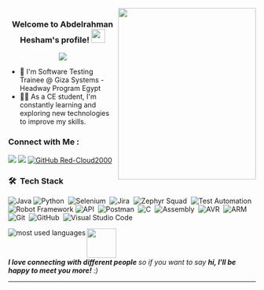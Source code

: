 
<img width="280" height="350" align="right" src="https://i.giphy.com/media/v1.Y2lkPTc5MGI3NjExaHg3eDgyMDk1c283eXllaGtucTE3cGNzZGYxczN5YzlmazU3MmwwOSZlcD12MV9pbnRlcm5hbF9naWZfYnlfaWQmY3Q9Zw/7MZ0v9KynmiSA/giphy.gif">

<h3 align="center">
  Welcome to Abdelrahman Hesham's profile!
  <img src="https://media.giphy.com/media/hvRJCLFzcasrR4ia7z/giphy.gif" width="28">
</h3>

<!-- Typing SVG by DenverCoder1 - https://github.com/DenverCoder1/readme-typing-svg -->
<p align="center">
  <a href="https://github.com/DenverCoder1/readme-typing-svg"><img src="https://readme-typing-svg.herokuapp.com/?lines=Software%20Development%20Engineer%20in%20Test;Always%20learning%20new%20things&font=Fira%20Code&center=true&width=440&height=45&color=f75c7e&vCenter=true&size=20"></a>
</p> 

- 🏢 I'm Software Testing Trainee @ Giza Systems - Headway Program Egypt
- 👨‍💻 As a CE student, I'm constantly learning and exploring new technologies to improve my skills.


### Connect with Me :

<a href="https://www.linkedin.com/in/abdulrahman-hesham/" target="_blank"><img src="https://img.shields.io/badge/-Abdelrahman%20Hesham-0077B5?style=for-the-badge&logo=Linkedin&logoColor=white"/></a>
<a href="https://www.facebook.com/AbdelrahmanHesham1100/" target="_blank"><img src="https://img.shields.io/badge/-Abdelrahman%20Hesham-0077B5?style=for-the-badge&logo=Facebook&logoColor=white"/></a>
[![GitHub Red-Cloud2000](https://img.shields.io/github/followers/Red-Cloud2000?label=follow&style=social)](https://github.com/Red-Cloud2000)


### 🛠 &nbsp;Tech Stack

![Java](https://img.shields.io/badge/Java-ED8B00?style=for-the-badge&logo=openjdk&logoColor=white)&nbsp;![Python](https://img.shields.io/badge/-Python-05122A?style=flat&logo=Python)&nbsp;
![Selenium](https://img.shields.io/badge/-Selenium-05122A?style=flat&logo=Selenium&logoColor=43B02A)&nbsp;
![Jira](https://img.shields.io/badge/-Jira-05122A?style=flat&logo=Jira&logoColor=0052CC)&nbsp;
![Zephyr Squad](https://img.shields.io/badge/-Zephyr%20Squad-05122A?style=flat&logo=Zephyr&logoColor=007ACC)&nbsp;
![Test Automation](https://img.shields.io/badge/-Test%20Automation-05122A?style=flat&logo=TestAutomation&logoColor=007ACC)&nbsp;
![Robot Framework](https://img.shields.io/badge/-Robot%20Framework-05122A?style=flat&logo=robotframework&logoColor=white)
![API](https://img.shields.io/badge/-API-05122A?style=flat&logo=api)&nbsp;
![Postman](https://img.shields.io/badge/-Postman-05122A?style=flat&logo=postman)&nbsp;
![C](https://img.shields.io/badge/-C-05122A?style=flat&logo=C)&nbsp;
![Assembly](https://img.shields.io/badge/-Assembly-05122A?style=flat&logo=Assembly&logoColor=563D7C)&nbsp;
![AVR](https://img.shields.io/badge/-AVR-05122A?style=flat&logo=AVR)&nbsp;
![ARM](https://img.shields.io/badge/-ARM-05122A?style=flat&logo=ARM)&nbsp;
![Git](https://img.shields.io/badge/-Git-05122A?style=flat&logo=git)&nbsp;
![GitHub](https://img.shields.io/badge/-GitHub-05122A?style=flat&logo=github)&nbsp;
![Visual Studio Code](https://img.shields.io/badge/-Visual%20Studio%20Code-05122A?style=flat&logo=visual-studio-code&logoColor=007ACC)&nbsp;




<img align="left" src="https://github-readme-stats.vercel.app/api/top-langs?username=Red-Cloud2000&show_icons=true&locale=en&layout=compact&theme=radical" alt="most used languages" />

<img src="https://media.giphy.com/media/LnQjpWaON8nhr21vNW/giphy.gif" width="60"> <br><em><b>I love connecting with different people</b> so if you want to say <b>hi, I'll be happy to meet you more!</b> :)</em>

---
